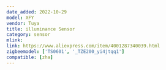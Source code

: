 ```yaml
---
date_added: 2022-10-29
model: XFY
vendor: Tuya
title: illuminance Sensor
category: sensor
mlink: 
link: https://www.aliexpress.com/item/4001287340039.html
zigbeemodel: ['TS0601', '_TZE200_yi4jtqq1']
compatible: [zha]
---
```

